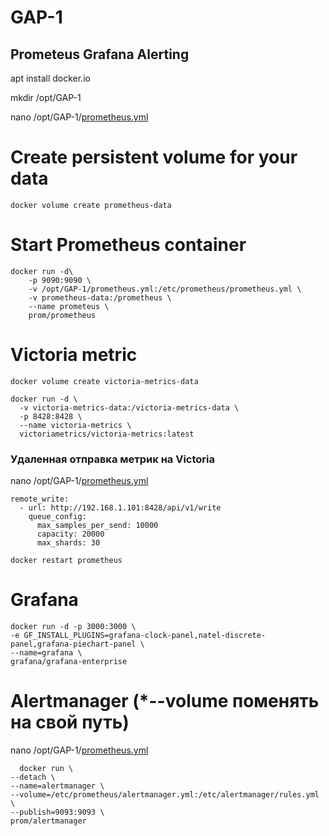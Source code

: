 # GAP-1
## Prometeus Grafana Alerting

apt install docker.io

mkdir /opt/GAP-1

nano /opt/GAP-1/[prometheus.yml](https://github.com/CTPAyCCC/GAP-1/blob/main/prometeus.yml)
  


# Create persistent volume for your data
<pre><code>docker volume create prometheus-data</code></pre>
# Start Prometheus container
<pre><code>docker run -d\
    -p 9090:9090 \
    -v /opt/GAP-1/prometheus.yml:/etc/prometheus/prometheus.yml \
    -v prometheus-data:/prometheus \
    --name prometeus \
    prom/prometheus</code></pre>
    

# Victoria metric

<pre><code>docker volume create victoria-metrics-data</code></pre>
<pre><code>docker run -d \
  -v victoria-metrics-data:/victoria-metrics-data \
  -p 8428:8428 \
  --name victoria-metrics \
  victoriametrics/victoria-metrics:latest </code></pre>

### Удаленная отправка метрик на Victoria
nano /opt/GAP-1/[prometheus.yml](https://github.com/CTPAyCCC/GAP-1/blob/main/prometeus.yml)
<pre><code>remote_write:
  - url: http://192.168.1.101:8428/api/v1/write
    queue_config:
      max_samples_per_send: 10000
      capacity: 20000
      max_shards: 30</code></pre>

<pre><code>docker restart prometheus</code></pre>

# Grafana
<pre><code>docker run -d -p 3000:3000 \
-e GF_INSTALL_PLUGINS=grafana-clock-panel,natel-discrete-panel,grafana-piechart-panel \
--name=grafana \
grafana/grafana-enterprise</code></pre>

# Alertmanager (*--volume поменять на свой путь)
nano /opt/GAP-1/[prometheus.yml](https://github.com/CTPAyCCC/GAP-1/blob/main/alertmanager.yml)
<pre><code>  docker run \
--detach \
--name=alertmanager \
--volume=/etc/prometheus/alertmanager.yml:/etc/alertmanager/rules.yml \
--publish=9093:9093 \
prom/alertmanager
</code></pre>
